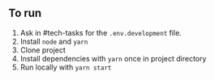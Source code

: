 ## To run
1. Ask in #tech-tasks for the `.env.development` file.
1. Install `node` and `yarn`
1. Clone project
1. Install dependencies with `yarn` once in project directory
1. Run locally with `yarn start`
